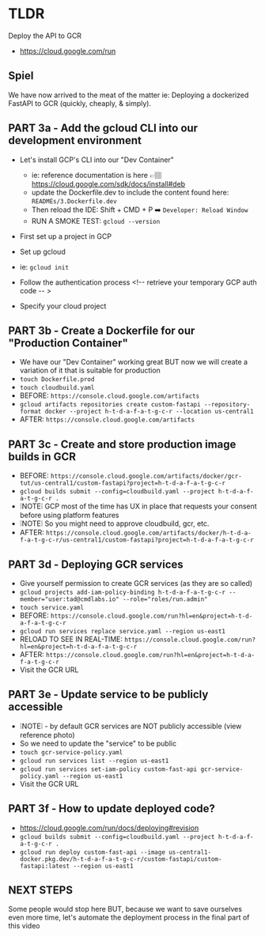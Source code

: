 # TLDR

Deploy the API to GCR

- https://cloud.google.com/run

## Spiel

We have now arrived to the meat of the matter ie: Deploying a dockerized FastAPI to GCR (quickly, cheaply, & simply).

## PART 3a - Add the gcloud CLI into our development environment

- Let's install GCP's CLI into our "Dev Container"
    - ie: reference documentation is here 👉🏽 https://cloud.google.com/sdk/docs/install#deb
    - update the Dockerfile.dev to include the content found here: `READMEs/3.Dockerfile.dev`    
    - Then reload the IDE: Shift + CMD + P ➡️ `Developer: Reload Window`
    - RUN A SMOKE TEST: `gcloud --version`

- First set up a project in GCP <!-- for organizational purposes -->
- Set up gcloud
- ie: `gcloud init`
- Follow the authentication process <!-- retrieve your temporary GCP auth code -- >
- Specify your cloud project

## PART 3b - Create a Dockerfile for our "Production Container"

- We have our "Dev Container" working great BUT now we will create a variation of it that is suitable for production
- `touch Dockerfile.prod` <!-- populate with `READMEs/3.Dockerfile.prod` -->
- `touch cloudbuild.yaml` <!-- populate with `READMEs/3.cloudbuild.yaml` ie: Create a cloudbuild.yaml file to house our build instructions -->
- BEFORE: `https://console.cloud.google.com/artifacts`
- `gcloud artifacts repositories create custom-fastapi --repository-format docker --project h-t-d-a-f-a-t-g-c-r --location us-central1` <!-- Create a GCR repository for storing our images -->
- AFTER: `https://console.cloud.google.com/artifacts`

## PART 3c - Create and store production image builds in GCR

- BEFORE: `https://console.cloud.google.com/artifacts/docker/gcr-tut/us-central1/custom-fastapi?project=h-t-d-a-f-a-t-g-c-r`
- `gcloud builds submit --config=cloudbuild.yaml --project h-t-d-a-f-a-t-g-c-r .` <!-- Create an image and store it in GCR -->
- ❕NOTE❕ GCP most of the time has UX in place that requests your consent before using platform features
- ❕NOTE❕ So you might need to approve cloudbuild, gcr, etc.
- AFTER: `https://console.cloud.google.com/artifacts/docker/h-t-d-a-f-a-t-g-c-r/us-central1/custom-fastapi?project=h-t-d-a-f-a-t-g-c-r`

## PART 3d - Deploying GCR services

- Give yourself permission to create GCR services (as they are so called)
- `gcloud projects add-iam-policy-binding h-t-d-a-f-a-t-g-c-r --member="user:tad@cmdlabs.io" --role="roles/run.admin"`
- `touch service.yaml` <!-- populate with `READMEs/3.service.yaml` -->
- BEFORE: `https://console.cloud.google.com/run?hl=en&project=h-t-d-a-f-a-t-g-c-r`
- `gcloud run services replace service.yaml --region us-east1`
- RELOAD TO SEE IN REAL-TIME: `https://console.cloud.google.com/run?hl=en&project=h-t-d-a-f-a-t-g-c-r`
- AFTER: `https://console.cloud.google.com/run?hl=en&project=h-t-d-a-f-a-t-g-c-r`
- Visit the GCR URL

## PART 3e - Update service to be publicly accessible

- ❕NOTE❕ - by default GCR services are NOT publicly accessible (view reference photo)
- So we need to update the "service" to be public
- `touch gcr-service-policy.yaml` <!-- populate with `READMEs/3.gcr-service-policy.yaml` -->
- `gcloud run services list --region us-east1`
- `gcloud run services set-iam-policy custom-fast-api gcr-service-policy.yaml --region us-east1`
- Visit the GCR URL

## PART 3f - How to update deployed code?

- https://cloud.google.com/run/docs/deploying#revision
- `gcloud builds submit --config=cloudbuild.yaml --project h-t-d-a-f-a-t-g-c-r .`
- `gcloud run deploy custom-fast-api --image us-central1-docker.pkg.dev/h-t-d-a-f-a-t-g-c-r/custom-fastapi/custom-fastapi:latest --region us-east1`

## NEXT STEPS

Some people would stop here BUT, because we want to save ourselves even more time, let's automate the deployment process in the final part of this video
